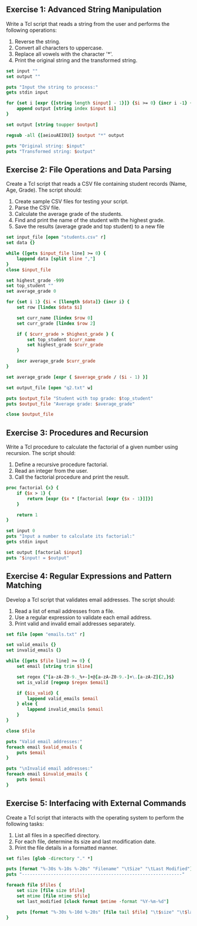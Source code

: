 ## Exercise 1: Advanced String Manipulation

Write a Tcl script that reads a string from the user and performs the following operations:

1. Reverse the string.
2. Convert all characters to uppercase.
3. Replace all vowels with the character '*'.
4. Print the original string and the transformed string.

```tcl
set input ""
set output ""

puts "Input the string to process:"
gets stdin input

for {set i [expr {[string length $input] - 1}]} {$i >= 0} {incr i -1} {
    append output [string index $input $i]
}

set output [string toupper $output]

regsub -all {[aeiouAEIOU]} $output "*" output

puts "Original string: $input"
puts "Transformed string: $output"
```

## Exercise 2: File Operations and Data Parsing

Create a Tcl script that reads a CSV file containing student records (Name, Age, Grade). The
script should:

1. Create sample CSV files for testing your script.
2. Parse the CSV file.
3. Calculate the average grade of the students.
4. Find and print the name of the student with the highest grade.
5. Save the results (average grade and top student) to a new file

```tcl
set input_file [open "students.csv" r]
set data {}

while {[gets $input_file line] >= 0} {
    lappend data [split $line ","]
}
close $input_file

set highest_grade -999
set top_student ""
set average_grade 0

for {set i 1} {$i < [llength $data]} {incr i} {
    set row [lindex $data $i]

    set curr_name [lindex $row 0]
    set curr_grade [lindex $row 2]

    if { $curr_grade > $highest_grade } {
        set top_student $curr_name
        set highest_grade $curr_grade
    }

    incr average_grade $curr_grade
}

set average_grade [expr { $average_grade / ($i - 1) }]

set output_file [open "q2.txt" w]

puts $output_file "Student with top grade: $top_student"
puts $output_file "Average grade: $average_grade"

close $output_file
```

## Exercise 3: Procedures and Recursion

Write a Tcl procedure to calculate the factorial of a given number using recursion. The script
should:

1. Define a recursive procedure factorial.
2. Read an integer from the user.
3. Call the factorial procedure and print the result.

```tcl
proc factorial {x} {
    if {$x > 1} {
        return [expr {$x * [factorial [expr {$x - 1}]]}]
    }

    return 1
}

set input 0
puts "Input a number to calculate its factorial:"
gets stdin input

set output [factorial $input]
puts "$input! = $output"
```

## Exercise 4: Regular Expressions and Pattern Matching

Develop a Tcl script that validates email addresses. The script should:

1. Read a list of email addresses from a file.
2. Use a regular expression to validate each email address.
3. Print valid and invalid email addresses separately.

```tcl
set file [open "emails.txt" r]

set valid_emails {}
set invalid_emails {}

while {[gets $file line] >= 0} {
    set email [string trim $line]

    set regex {^[a-zA-Z0-9._%+-]+@[a-zA-Z0-9.-]+\.[a-zA-Z]{2,}$}
    set is_valid [regexp $regex $email]

    if {$is_valid} {
        lappend valid_emails $email
    } else {
        lappend invalid_emails $email
    }
}

close $file

puts "Valid email addresses:"
foreach email $valid_emails {
    puts $email
}

puts "\nInvalid email addresses:"
foreach email $invalid_emails {
    puts $email
}
```

## Exercise 5: Interfacing with External Commands

Create a Tcl script that interacts with the operating system to perform the following tasks:

1. List all files in a specified directory.
2. For each file, determine its size and last modification date.
3. Print the file details in a formatted manner.

```tcl
set files [glob -directory "." *]

puts [format "%-30s %-10s %-20s" "Filename" "\tSize" "\tLast Modified"]
puts "-------------------------------------------------------------"

foreach file $files {
    set size [file size $file]
    set mtime [file mtime $file]
    set last_modified [clock format $mtime -format "%Y-%m-%d"]

    puts [format "%-30s %-10d %-20s" [file tail $file] "\t$size" "\t$last_modified"]
}

```